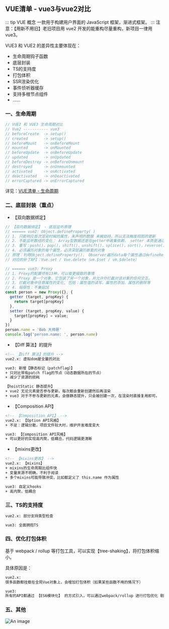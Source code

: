 ## VUE清单 - vue3与vue2对比

::: tip VUE 概念
一款用于构建用户界面的 JavaScript 框架，渐进式框架。
:::
注意：【用新不用旧】老旧项目用 vue2 开发的能重构尽量重构，新项目一律用 vue3。

VUE3 和 VUE2 的差异性主要体现在：
+ 生命周期钩子函数
+ 底层封装
+ TS的支持度
+ 打包体积
+ SSR渲染优化
+ 事件侦听器缓存
+ 支持多根节点组件
+ ......

### 一、生命周期
```js
// VUE2 和 VUE3 生命周期对比
// Vue2 ----------- vue3
// beforeCreate  -> setup()
// created       -> setup()
// beforeMount   -> onBeforeMount
// mounted       -> onMounted
// beforeUpdate  -> onBeforeUpdate
// updated       -> onUpdated
// beforeDestroy -> onBeforeUnmount
// destroyed     -> onUnmounted
// activated     -> onActivated
// deactivated   -> onDeactivated
// errorCaptured -> onErrorCaptured
```
详见：<a href="/vue/VUE清单 - 生命周期.html">VUE清单 - 生命周期</a>

### 二、底层封装（重点）
+ 【双向数据绑定】
```js
// 【双向数据绑定】 - 底层监听原理
// ====== vue2: Object.defineProperty( )
// 1. 只能响应首次渲染时候的属性，未声明的数据 未被劫持，所以无法触发视图的更新
// 2. 不能监听数组的变化： Array型数据还是在getter中收集依赖， setter 本质是通过「重写」操作Array的方法
// 3. 重写：push()，pop()，shift()，unshift()，splice()，sort()，reverse()
// 4. 必须遍历对象的每个属性，必须深层遍历嵌套的对象
// 原理：利用Object.defineProperty()， Observer遍历data每个属性通过defineReactive方法劫持data每个属性的getter和setter。
// 对应的补丁API：Vue.set / Vue.delete（vm.$set / vm.$delete）

// ====== vue3: Proxy
// 1. Proxy的配置项有13种，可以做更细致的事情
// 2. Proxy 是一个对象，它包装了另一个对象，并允许你拦截对该对象的任何交互。
// 3. 拦截对象中任意属性的变化, 包括：属性值的读写、属性的添加、属性的删除等
// 4. 局限性：不兼容IE
const person = new Proxy({}, {
  getter (target, propKey) {
    return target[propKey]
  },
  setter (target, propKey, value) {
    target[propKey] = value;
  }
})
person.name = 'Bob 大帅哥'
console.log('person.name: ', person.name)
```

+ 【Diff 算法】的提升
```html
<!-- 【Diff 算法】的提升 -->
vue2.x: 虚拟dom是全量的对比

vue3: 新增【静态标记（patchflag）】
+ 只对比带有patch flag的节点（动态数据所在的节点）
+ 减少了资源的损耗

【hoistStatic 静态提升】
+ vue2 无论元素是否参与更新，每次都会重新创建然后再渲染
+ vue3 对于不参与更新的元素，会做静态提升，只会被创建一次，在渲染时直接复用即可。
```

+ 【Composition API】
```html
<!-- 【Composition API】 -->
vue2.x: 【Option API风格】
+ 不足：逻辑分散，项目文件较大时，维护开发难度变大

vue3: 【Composition API风格】
+ 可以更好的实现高内聚，低耦合，代码逻辑更清晰
```

+ 【mixins更改】
```html
<!-- 【mixins更改】 -->
vue2.x: 【mixins】
+ mixins的生命周期比组件快
+ 变量来源不明确，不利于阅读
+ 多个mixins可能导致冲突，比如都定义了 this.name 作为属性

vue3: 自定义hooks
+ 高内聚，低耦合
```


### 三、TS的支持度
```html
vue2.x: 部分支持类型检查

vue3: 全面拥抱TS
```

### 四、优化打包体积
基于 webpack / rollup 等打包工具，可以实现【tree-shaking】，将打包体积缩小。

具体原因是：
```html
vue2.x: 
很多函数都挂载在全局Vue对象上，会增加打包体积（如果某些函数不用的情况下）

vue3: 
所有的API都通过 【ES6模块化】 的方式引入，可以通过webpack/rollup 进行打包优化 剔除【未使用到的API】
```
### 五、其他


![An image](@/prev/vue3VSvue2.png)
